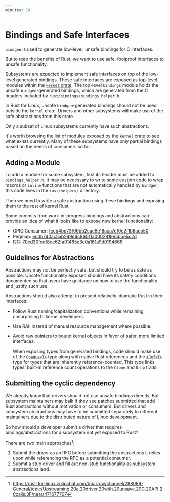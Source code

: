 ```yaml
---
minutes: 18
---
```


# Bindings and Safe Interfaces

`bindgen` is used to generate low-level, unsafe bindings for C interfaces.

But to reap the benefits of Rust, we want to use safe, foolproof interfaces to unsafe functionality.

Subsystems are expected to implement safe interfaces on top of the low-level generated bindings.
These safe interfaces are exposed as top-level modules within the [`kernel` crate](https://rust.docs.kernel.org/kernel/).
The top-level `bindings` module holds the unsafe `bindgen`-generated bindings,
which are generated from the C headers included by `rust/bindings/bindings_helper.h`.

In Rust for Linux, unsafe `bindgen`-generated bindings should not be used outside the `kernel` crate.
Drivers and other subsystems will make use of the safe abstractions from this crate.

Only a subset of Linux subsystems currently have such abstractions.

It's worth browsing the [list of modules](https://rust.docs.kernel.org/kernel/#modules)
exposed by the `kernel` crate to see what exists currently.
Many of these subsystems have only partial bindings based on the needs of consumers so far.

## Adding a Module

To add a module for some subsystem, first its header must be added to `bindings_helper.h`.
It may be necessary to write some custom code to wrap macros or `inline` functions
that are not automatically handled by `bindgen`; this code lives in the `rust/helpers/` directory.

Then we need to write a safe abstraction using these bindings and exposing them to the rest of kernel Rust.

Some commits from work-in-progress bindings and abstractions
can provide an idea of what it looks like to expose new kernel functionality:

- GPIO Consumer: [fecb4bd73f06bb2cac8e16aca7ef0e2f1b6acb50](https://github.com/Fabo/linux/commit/fecb4bd73f06bb2cac8e16aca7ef0e2f1b6acb50)
- Regmap: [ec0b740ac5ab299e4c86011a0002919e5bbe5c2d](https://github.com/Fabo/linux/commit/ec0b740ac5ab299e4c86011a0002919e5bbe5c2d)
- I2C: [70ed30fcdf8ec62fa91485c3c0a161a9d0194668](https://github.com/Fabo/linux/commit/70ed30fcdf8ec62fa91485c3c0a161a9d0194668)

## Guidelines for Abstractions

Abstractions may not be perfectly safe, but should try to be as safe as possible.
Unsafe functionality exposed should have its safety conditions documented
so that users have guidance on how to use the functionality and justify such use.

Abstractions should also attempt to present relatively idiomatic Rust in their interfaces:
- Follow Rust naming/capitalization conventions while remaining unsurprising to kernel developers.
- Use RAII instead of manual resource management where possible.
- Avoid raw pointers to bound kernel objects in favor of safer, more limited interfaces.
  
  When exposing types from generated bindings, code should make use of the
  [`Opaque<T>`](https://rust.docs.kernel.org/kernel/types/struct.Opaque.html) type
  along with native Rust references and the
  [`ARef<T>`](https://rust.docs.kernel.org/kernel/types/struct.ARef.html) type for types that are inherently reference-counted.
  This type links types' built-in reference count operations to the `Clone` and `Drop` traits.

## Submitting the cyclic dependency

We already know that drivers should not use unsafe bindings directly.
But subsystem maintainers may balk if they see patches submitted that add Rust abstractions without motivation or consumers.
But drivers and subsystem abstractions may have to be submitted separately to different maintainers
due to the distributed nature of Linux development.

So how should a developer submit a driver that requires bindings/abstractions for a subsystem not yet exposed to Rust?

There are two main approaches[^1]:

1. Submit the driver as an RFC before submitting the abstractions it relies upon while referencing the RFC as a potential consumer.
2. Submit a stub driver and fill out non-stub functionality as subsystem abstractions land.

[^1]: <https://rust-for-linux.zulipchat.com/#narrow/channel/288089-General/topic/Upstreaming.20a.20driver.20with.20unsave.20C.20API.20calls.3F/near/471677707>
